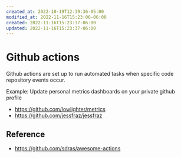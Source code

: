 ```yaml
---
created_at: 2022-10-19T12:39:36-05:00
modified_at: 2022-11-16T15:23:06-06:00
created: 2022-11-16T15:23:37-06:00
updated: 2022-11-16T15:23:37-06:00
---
```

# Github actions

Github actions are set up to run automated tasks when specific code repository events occur.

Example: Update personal metrics dashboards on your private github profile
- https://github.com/lowlighter/metrics
- https://github.com/jessfraz/jessfraz

## Reference
- https://github.com/sdras/awesome-actions
